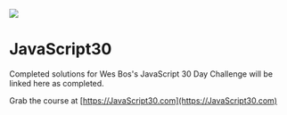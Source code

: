 ![](https://javascript30.com/images/JS3-social-share.png)

# JavaScript30

Completed solutions for Wes Bos's JavaScript 30 Day Challenge will be linked here as completed. 

Grab the course at [https://JavaScript30.com](https://JavaScript30.com)